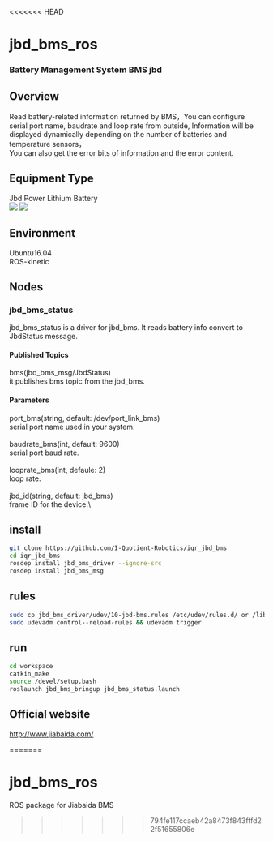 <<<<<<< HEAD
# jbd_bms_ros
### Battery Management System BMS jbd
## Overview
Read battery-related information returned by BMS，You can configure serial port name, baudrate and loop rate from outside,
Information will be displayed dynamically depending on the number of batteries and temperature sensors，\
You can also get the error bits of information and the error content.
## Equipment Type
Jbd Power Lithium Battery\
![](https://github.com/I-Quotient-Robotics/iqr_jbd_bms/blob/master/type_pic/144283718.jpg)
![](https://github.com/I-Quotient-Robotics/iqr_jbd_bms/blob/master/type_pic/60348685.jpg)

## Environment
Ubuntu16.04\
ROS-kinetic
## Nodes
### jbd_bms_status
jbd_bms_status is a driver for jbd_bms. It reads battery info convert to JbdStatus message.
#### Published Topics
bms(jbd_bms_msg/JbdStatus)\
it publishes bms topic from the jbd_bms.
#### Parameters
port_bms(string, default: /dev/port_link_bms)\
serial port name used in your system.\
\
baudrate_bms(int, default: 9600)\
serial port baud rate.\
\
looprate_bms(int, defaule: 2)\
loop rate.\
\
jbd_id(string, default: jbd_bms)\
frame ID for the device.\
## install
```bash
git clone https://github.com/I-Quotient-Robotics/iqr_jbd_bms
cd iqr_jbd_bms
rosdep install jbd_bms_driver --ignore-src
rosdep install jbd_bms_msg
```
## rules
```bash
sudo cp jbd_bms_driver/udev/10-jbd-bms.rules /etc/udev/rules.d/ or /lib/udec/rules.d
sudo udevadm control--reload-rules && udevadm trigger
```
## run
```bash
cd workspace
catkin_make
source /devel/setup.bash
roslaunch jbd_bms_bringup jbd_bms_status.launch
```
## Official website
http://www.jiabaida.com/

=======
# jbd_bms_ros
ROS package for Jiabaida BMS
>>>>>>> 794fe117ccaeb42a8473f843fffd22f51655806e
